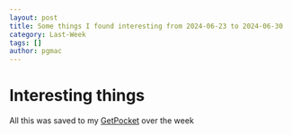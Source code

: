 ```yaml
---
layout: post
title: Some things I found interesting from 2024-06-23 to 2024-06-30
category: Last-Week
tags: []
author: pgmac
---
```


# Interesting things



All this was saved to my [GetPocket](https://getpocket.com/) over the week